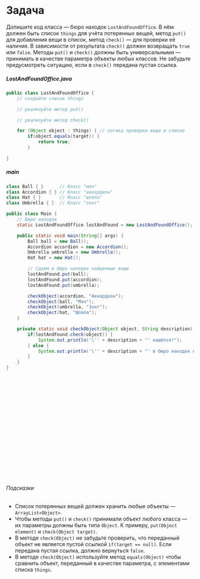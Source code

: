 # Задача

Допишите код класса — бюро находок `LostAndFoundOffice`. В нём должен быть список `things` для учёта потерянных
вещей, метод `put()` для добавления вещи в список, метод `check()` — для проверки её наличия. В зависимости от
результата `check()` должен возвращать `true` или `false`. Методы `put()` и `check()` должны быть универсальными — 
принимать в качестве параметра объекты любых классов. 
Не забудьте предусмотреть ситуацию, если в `check()` передана пустая ссылка.

##### LostAndFoundOffice.java
```java
public class LostAndFoundOffice {
    // создайте список things

    // реализуйте метод put()

    // реализуйте метод check()

    for (Object object : things) { // логика проверки вещи в списке
        if(object.equals(target)) {
            return true;
        }
   
}
```

##### main
```java
class Ball { }      // Класс "мяч"
class Accordion { } // Класс "аккордеон"
class Hat { }       // Класс "шляпа"
class Umbrella { }  // Класс "зонт"

public class Main {
    // Бюро находок
    static LostAndFoundOffice lostAndFound = new LostAndFoundOffice();

    public static void main(String[] args) {
        Ball ball = new Ball();
        Accordion accordion = new Accordion();
        Umbrella umbrella = new Umbrella();
        Hat hat = new Hat();

        // Сдаём в бюро находок найденные вещи
        lostAndFound.put(ball);
        lostAndFound.put(accordion);
        lostAndFound.put(umbrella);

        checkObject(accordion, "Aккордеон");
        checkObject(ball, "Мяч");
        checkObject(umbrella, "Зонт");
        checkObject(hat, "Шляпа");
    }

    private static void checkObject(Object object, String description) {
        if(lostAndFound.check(object)) {
            System.out.println('\'' + description + "' нашёлся!");
        } else {
            System.out.println('\'' + description + "' в бюро находок никто не приносил :(");
        }
    }
}
```




<br>
<br>
<br>
<br>
<br>
<br>
<br>
<br>
<br>
<br>
<br>
<br>
<br>
<br>
<br>
<br>

###### Подсказки
* Список потерянных вещей должен хранить любые объекты — `ArrayList<Object>`.
* Чтобы методы `put()` и `check()` принимали объект любого класса — их параметры должны быть типа `Object`. 
К примеру, `put(Object element)` и `check(Object target)`.
* В методе `check(Object)` не забудьте проверить, что переданный объект не является пустой ссылкой `if(target == null)`. Если передана пустая ссылка, должно вернуться `false`.
* В методе `check(Object)` используйте метод `equals(Object)` чтобы сравнить объект, переданный в качестве параметра, с элементами списка `things`.